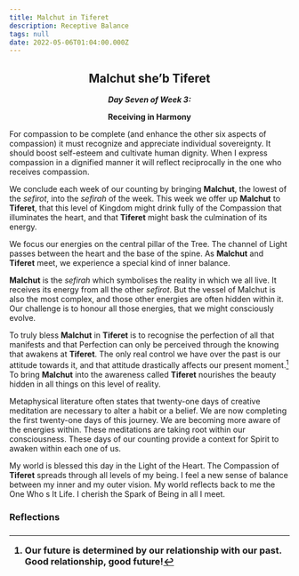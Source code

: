 ```yaml
---
title: Malchut in Tiferet
description: Receptive Balance
tags: null
date: 2022-05-06T01:04:00.000Z
---
```


<div style="font-weight: bold; text-align:center">
<h2>Malchut she’b Tiferet</h2>
<i>Day Seven of Week 3:</i> 
<p>Receiving in Harmony</p>
</div>

<div class="abstract">

For compassion to be complete (and enhance the other six aspects of compassion) it must recognize and appreciate individual sovereignty. It should boost self-esteem and cultivate human dignity. When I express compassion in a dignified manner it will reflect reciprocally in the one who receives compassion.
</div>

We conclude each week of our counting by bringing **Malchut**, the lowest of the _sefirot_, into the _sefirah_ of the week. This week we offer up **Malchut** to **Tiferet**, that this level of Kingdom might drink fully of the Compassion that illuminates the heart, and that **Tiferet** might bask the culmination of its energy.

We focus our energies on the central pillar of the Tree. The channel of Light passes between the heart and the base of the spine. As **Malchut** and **Tiferet** meet, we experience a special kind of inner balance.

**Malchut** is the _sefirah_ which symbolises the reality in which we all live. It receives its energy from all the other _sefirot_. But the vessel of Malchut is also the most complex, and those other energies are often hidden within it. Our challenge is to honour all those energies, that we might consciously evolve.

To truly bless **Malchut** in **Tiferet** is to recognise the perfection of all that manifests and that Perfection can only be perceived through the knowing that awakens at **Tiferet**. The only real control we have over the past is our attitude towards it, and that attitude drastically affects our present moment.[^1] To bring **Malchut** into the awareness called **Tiferet** nourishes the beauty hidden in all things on this level of reality.

Metaphysical literature often states that twenty-one days of creative meditation are necessary to alter a habit or a belief. We are now completing the first twenty-one days of this journey. We are becoming more aware of the energies within. These meditations are taking root within our consciousness. These days of our counting provide a context for Spirit to awaken within each one of us.

<div class="abstract">

My world is blessed this day in the Light of the Heart. The Compassion of <b>Tiferet</b> spreads through all levels of my being. I feel a new sense of balance between my inner and my outer vision. My world reflects back to me the One Who s It Life. I cherish the Spark of Being in all I meet.

</div>

<h3>Reflections<h3>

[^1]: Our future is determined by our relationship with our past. Good relationship, good future!
